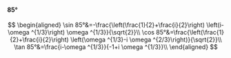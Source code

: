 #### 85°

$$
\begin{aligned}
\sin 85°&=-\frac{\left(\frac{1}{2}+\frac{i}{2}\right) \left(i-\omega ^{1/3}\right) \omega ^{1/3}}{\sqrt{2}}\\
\cos 85°&=\frac{\left(\frac{1}{2}+\frac{i}{2}\right) \left(\omega ^{1/3}-i \omega ^{2/3}\right)}{\sqrt{2}}\\
\tan 85°&=\frac{i-\omega ^{1/3}}{-1+i \omega ^{1/3}}\\
\end{aligned}
$$

